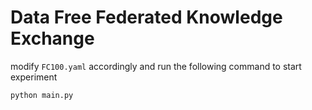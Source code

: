 # Data Free Federated Knowledge Exchange

modify `FC100.yaml` accordingly and run the following command to start experiment

```cmd
python main.py
```